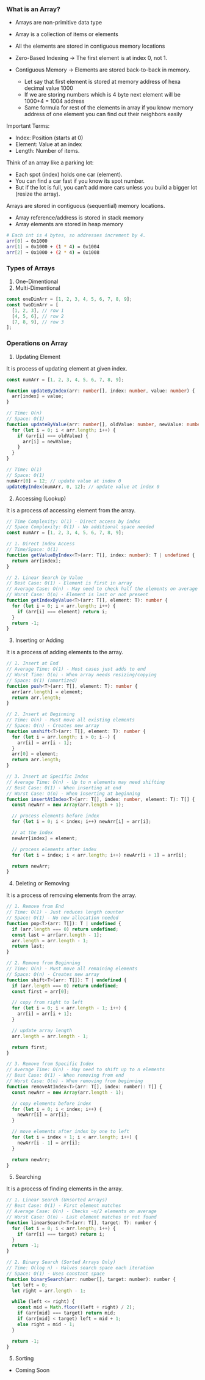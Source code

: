 ### What is an Array?

- Arrays are non-primitive data type
- Array is a collection of items or elements
- All the elements are stored in contiguous memory locations

- Zero-Based Indexing → The first element is at index 0, not 1.
- Contiguous Memory → Elements are stored back-to-back in memory.
  - Let say that first element is stored at memory address of hexa decimal value 1000
  - If we are storing numbers which is 4 byte next element will be 1000+4 = 1004 address
  - Same formula for rest of the elements in array if you know memory address of one element you can find out their neighbors easily

Important Terms:

- Index: Position (starts at 0)
- Element: Value at an index
- Length: Number of items.

Think of an array like a parking lot:

- Each spot (index) holds one car (element).
- You can find a car fast if you know its spot number.
- But if the lot is full, you can’t add more cars unless you build a bigger lot (resize the array).

Arrays are stored in contiguous (sequential) memory locations.

- Array reference/address is stored in stack memory
- Array elements are stored in heap memory

```bash
# Each int is 4 bytes, so addresses increment by 4.
arr[0] → 0x1000
arr[1] → 0x1000 + (1 * 4) = 0x1004
arr[2] → 0x1000 + (2 * 4) = 0x1008
```

### Types of Arrays

1. One-Dimentional
2. Multi-Dimentional

```typescript
const oneDimArr = [1, 2, 3, 4, 5, 6, 7, 8, 9];
const twoDimArr = [
  [1, 2, 3], // row 1
  [4, 5, 6], // row 2
  [7, 8, 9], // row 3
];
```

### Operations on Array

1. Updating Element

It is process of updating element at given index.

```typescript
const numArr = [1, 2, 3, 4, 5, 6, 7, 8, 9];

function updateByIndex(arr: number[], index: number, value: number) {
  arr[index] = value;
}

// Time: O(n)
// Space: O(1)
function updateByValue(arr: number[], oldValue: number, newValue: number) {
  for (let i = 0; i < arr.length; i++) {
    if (arr[i] === oldValue) {
      arr[i] = newValue;
    }
  }
}

// Time: O(1)
// Space: O(1)
numArr[0] = 12; // update value at index 0
updateByIndex(numArr, 0, 12); // update value at index 0
```

2. Accessing (Lookup)

It is a process of accessing element from the array.

```typescript
// Time Complexity: O(1) - Direct access by index
// Space Complexity: O(1) - No additional space needed
const numArr = [1, 2, 3, 4, 5, 6, 7, 8, 9];

// 1. Direct Index Access
// Time/Space: O(1)
function getValueByIndex<T>(arr: T[], index: number): T | undefined {
  return arr[index];
}

// 2. Linear Search by Value
// Best Case: O(1) - Element is first in array
// Average Case: O(n) - May need to check half the elements on average
// Worst Case: O(n) - Element is last or not present
function getIndexByValue<T>(arr: T[], element: T): number {
  for (let i = 0; i < arr.length; i++) {
    if (arr[i] === element) return i;
  }
  return -1;
}
```

3. Inserting or Adding

It is a process of adding elements to the array.

```typescript
// 1. Insert at End
// Average Time: O(1) - Most cases just adds to end
// Worst Time: O(n) - When array needs resizing/copying
// Space: O(1) (amortized)
function push<T>(arr: T[], element: T): number {
  arr[arr.length] = element;
  return arr.length;
}

// 2. Insert at Beginning
// Time: O(n) - Must move all existing elements
// Space: O(n) - Creates new array
function unshift<T>(arr: T[], element: T): number {
  for (let i = arr.length; i > 0; i--) {
    arr[i] = arr[i - 1];
  }
  arr[0] = element;
  return arr.length;
}

// 3. Insert at Specific Index
// Average Time: O(n) - Up to n elements may need shifting
// Best Case: O(1) - When inserting at end
// Worst Case: O(n) - When inserting at beginning
function insertAtIndex<T>(arr: T[], index: number, element: T): T[] {
  const newArr = new Array(arr.length + 1);

  // process elements before index
  for (let i = 0; i < index; i++) newArr[i] = arr[i];

  // at the index
  newArr[index] = element;

  // process elements after index
  for (let i = index; i < arr.length; i++) newArr[i + 1] = arr[i];

  return newArr;
}
```

4. Deleting or Removing

It is a process of removing elements from the array.

```javascript
// 1. Remove from End
// Time: O(1) - Just reduces length counter
// Space: O(1) - No new allocation needed
function pop<T>(arr: T[]): T | undefined {
  if (arr.length === 0) return undefined;
  const last = arr[arr.length - 1];
  arr.length = arr.length - 1;
  return last;
}

// 2. Remove from Beginning
// Time: O(n) - Must move all remaining elements
// Space: O(n) - Creates new array
function shift<T>(arr: T[]): T | undefined {
  if (arr.length === 0) return undefined;
  const first = arr[0];

  // copy from right to left
  for (let i = 0; i < arr.length - 1; i++) {
    arr[i] = arr[i + 1];
  }

  // update array length
  arr.length = arr.length - 1;

  return first;
}

// 3. Remove from Specific Index
// Average Time: O(n) - May need to shift up to n elements
// Best Case: O(1) - When removing from end
// Worst Case: O(n) - When removing from beginning
function removeAtIndex<T>(arr: T[], index: number): T[] {
  const newArr = new Array(arr.length - 1);

  // copy elements before index
  for (let i = 0; i < index; i++) {
    newArr[i] = arr[i];
  }

  // move elements after index by one to left
  for (let i = index + 1; i < arr.length; i++) {
    newArr[i - 1] = arr[i];
  }

  return newArr;
}
```

5. Searching

It is a process of finding elements in the array.

```javascript
// 1. Linear Search (Unsorted Arrays)
// Best Case: O(1) - First element matches
// Average Case: O(n) - Checks ~n/2 elements on average
// Worst Case: O(n) - Last element matches or not found
function linearSearch<T>(arr: T[], target: T): number {
  for (let i = 0; i < arr.length; i++) {
    if (arr[i] === target) return i;
  }
  return -1;
}

// 2. Binary Search (Sorted Arrays Only)
// Time: O(log n) - Halves search space each iteration
// Space: O(1) - Uses constant space
function binarySearch(arr: number[], target: number): number {
  let left = 0;
  let right = arr.length - 1;

  while (left <= right) {
    const mid = Math.floor((left + right) / 2);
    if (arr[mid] === target) return mid;
    if (arr[mid] < target) left = mid + 1;
    else right = mid - 1;
  }

  return -1;
}
```

5. Sorting

- Coming Soon
